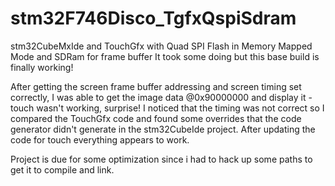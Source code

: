 # stm32F746Disco_TgfxQspiSdram
stm32CubeMxIde and TouchGfx with Quad SPI Flash in Memory Mapped Mode and SDRam for frame buffer
It took some doing but this base build is finally working!

After getting the screen frame buffer addressing and screen timing set correctly,
I was able to get the image data @0x90000000 and display it - touch wasn't working, surprise!
I noticed that the timing was not correct so I compared the TouchGfx code and found some overrides that the code generator didn't generate in the stm32CubeIde project.
After updating the code for touch everything appears to work.

Project is due for some optimization since i had to hack up some paths to get it to compile and link.
